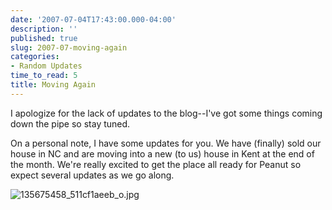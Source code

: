 ```yaml
---
date: '2007-07-04T17:43:00.000-04:00'
description: ''
published: true
slug: 2007-07-moving-again
categories:
- Random Updates
time_to_read: 5
title: Moving Again
---
```


I apologize for the lack of updates to the blog--I've got some things coming down the pipe so stay tuned.

On a personal note, I have some updates for you. We have (finally) sold our house in NC and are moving into a new (to us) house in Kent at the end of the month. We're really excited to get the place all ready for Peanut so expect several updates as we go along.



![135675458_511cf1aeeb_o.jpg](135675458_511cf1aeeb_o.jpg)